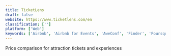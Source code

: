 ```yaml
---
title: TicketLens
draft: false 
website: https://www.ticketlens.com/en
classification: ['']
platform: ['Web']
keywords: ['Airbnb', 'Airbnb for Events', 'AweConf', 'Finder', 'Foursquare', 'Gametime', 'Google+Local', 'IKON Pass', 'Jukely', 'Klook', 'No Questions Asked', 'Pricepeek', 'Show List', 'Son.gg in Slack', 'Sporteventus for iOS', 'Surf Trip List', 'TickPick', 'Tripadvisor', 'Up All Night']
---
```

Price comparison for attraction tickets and experiences